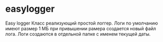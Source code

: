 # easylogger
Easy logger
Класс реализующий простой логгер.
Логи по умолчанию имеют размер 1 МБ при привышении рамера создается новый файл лога.
Логи создаются в отдельной папке с именем текущей даты.
